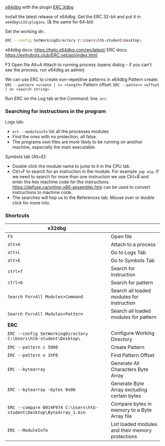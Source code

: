 
 [x64dbg](https://github.com/x64dbg/x64dbg) with the plugin [ERC.Xdbg](https://github.com/Andy53/ERC.Xdbg)

Install the latest release of x64dbg.
Get the ERC 32-bit and put it in `x64dbg\x32\plugins`. (& the same for 64-bit)

Set the working dir..
```sh
ERC --config SetWorkingDirectory C:\Users\htb-student\Desktop\
```

x64dbg docs: https://help.x64dbg.com/en/latest/
ERC docs: https://evilrobots.club/ERC.net/api/index.html


F3  Open file
Alt+A  Attach to running process (opens dialog - if you can't see the process, run x64dbg as admin)


We can use ERC to create non-repetitive patterns in x64dbg
Pattern create: `ERC --pattern <create | c> <length>`
Pattern offset: `ERC --pattern <offset | o> <search string>`

Run ERC on the Log tab at the Command: line.
`erc`


### Searching for instructions in the program

Logs tab:
- `erc --moduleinfo`  list all the processes modules
- Find the ones with no protection, all false.
- The programs own files are more likely to be running on another machine, especially the main executable.

Symbols tab (Alt+E):
- Double click the module name to jump to it in the CPU tab.
- Ctrl+F to search for an instruction in the module. For example `jmp esp`.
	If we need to search for more than one instruction we use Ctrl+B and enter the hex machine code for the instructions.
	https://defuse.ca/online-x86-assembler.htm can be used to convert instructions to machine code.
- The searches will hop us to the References tab. Mouse over or double click for more into.



### Shortcuts

| **x32dbg**                                                                                        |                                                  |
| ------------------------------------------------------------------------------------------------- | ------------------------------------------------ |
| `F3`                                                                                              | Open file                                        |
| `alt+A`                                                                                           | Attach to a process                              |
| `alt+L`                                                                                           | Go to Logs Tab                                   |
| `alt+E`                                                                                           | Go to Symbols Tab                                |
| `ctrl+f`                                                                                          | Search for instruction                           |
| `ctrl+b`                                                                                          | Search for pattern                               |
| `Search For>All Modules>Command`                                                                  | Search all loaded modules for instruction        |
| `Search For>All Modules>Pattern`                                                                  | Search all loaded modules for pattern            |
| **ERC**                                                                                           |                                                  |
| `ERC --config SetWorkingDirectory C:\Users\htb-student\Desktop\`                                  | Configure Working Directory                      |
| `ERC --pattern c 5000`                                                                            | Create Pattern                                   |
| `ERC --pattern o 1hF0`                                                                            | Find Pattern Offset                              |
| `ERC --bytearray`                                                                                 | Generate All Characters Byte Array               |
| `ERC --bytearray -bytes 0x00`                                                                     | Generate Byte Array excluding certain bytes      |
| `ERC --compare 0014F974 C:\Users\htb-student\Desktop\ByteArray_1.bin`                             | Compare bytes in memory to a Byte Array file     |
| `ERC --ModuleInfo`                                                                                | List loaded modules and their memory protections |